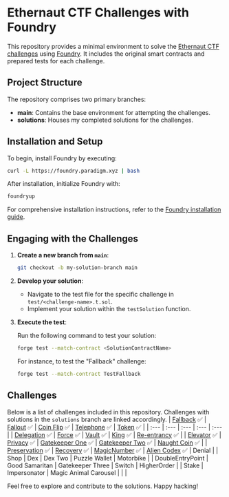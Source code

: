 # Ethernaut CTF Challenges with Foundry

This repository provides a minimal environment to solve the [Ethernaut CTF challenges](https://ethernaut.openzeppelin.com/) using [Foundry](https://book.getfoundry.sh/). It includes the original smart contracts and prepared tests for each challenge.

## Project Structure

The repository comprises two primary branches:

- **main**: Contains the base environment for attempting the challenges.
- **solutions**: Houses my completed solutions for the challenges.

## Installation and Setup

To begin, install Foundry by executing:

```bash
curl -L https://foundry.paradigm.xyz | bash
```

After installation, initialize Foundry with:

```bash
foundryup
```

For comprehensive installation instructions, refer to the [Foundry installation guide](https://book.getfoundry.sh/getting-started/installation).

## Engaging with the Challenges

1. **Create a new branch from `main`**:

   ```bash
   git checkout -b my-solution-branch main
   ```

2. **Develop your solution**:

   - Navigate to the test file for the specific challenge in `test/<challenge-name>.t.sol`.
   - Implement your solution within the `testSolution` function.

3. **Execute the test**:

   Run the following command to test your solution:

   ```bash
   forge test --match-contract <SolutionContractName>
   ```

   For instance, to test the "Fallback" challenge:

   ```bash
   forge test --match-contract TestFallback
   ```

## Challenges

Below is a list of challenges included in this repository. Challenges with solutions in the `solutions` branch are linked accordingly.
| [Fallback](https://github.com/vesla0x1/ethernaut-foundry/tree/solutions/test/01_Fallback.t.sol) ✅ | [Fallout](https://github.com/vesla0x1/ethernaut-foundry/tree/solutions/test/02_Fallout.t.sol) ✅ | [Coin Flip](https://github.com/vesla0x1/ethernaut-foundry/tree/solutions/test/03_CoinFlip.t.sol) ✅ | [Telephone](https://github.com/vesla0x1/ethernaut-foundry/tree/solutions/test/04_Telephone.t.sol) ✅ | [Token](https://github.com/vesla0x1/ethernaut-foundry/tree/solutions/test/05_Token.t.sol) ✅ |
| :--- | :--- | :--- | :--- | :--- |
| [Delegation](https://github.com/vesla0x1/ethernaut-foundry/tree/solutions/test/06_Delegation.t.sol) ✅ | [Force](https://github.com/vesla0x1/ethernaut-foundry/tree/solutions/test/07_Force.t.sol) ✅ | [Vault](https://github.com/vesla0x1/ethernaut-foundry/tree/solutions/test/08_Vault.t.sol) ✅ | [King](https://github.com/vesla0x1/ethernaut-foundry/tree/solutions/test/09_King.t.sol) ✅ | [Re-entrancy](https://github.com/vesla0x1/ethernaut-foundry/tree/solutions/test/10_Reentrance.t.sol) ✅ |
| [Elevator](https://github.com/vesla0x1/ethernaut-foundry/tree/solutions/test/11_Elevator.t.sol) ✅ | [Privacy](https://github.com/vesla0x1/ethernaut-foundry/tree/solutions/test/12_Privacy.t.sol) ✅ | [Gatekeeper One](https://github.com/vesla0x1/ethernaut-foundry/tree/solutions/test/13_GatekeeperOne.t.sol) ✅ | [Gatekeeper Two](https://github.com/vesla0x1/ethernaut-foundry/tree/solutions/test/14_GatekeeperTwo.t.sol) ✅ | [Naught Coin](https://github.com/vesla0x1/ethernaut-foundry/blob/solutions/test/15_NaughtCoin.sol) ✅ |
| [Preservation](https://github.com/vesla0x1/ethernaut-foundry/blob/solutions/test/16_Preservation.sol) ✅ | [Recovery](https://github.com/vesla0x1/ethernaut-foundry/blob/solutions/test/17_Recovery.sol) ✅ | [MagicNumber](https://github.com/vesla0x1/ethernaut-foundry/blob/solutions/test/18_MagicNumber.sol) ✅ | [Alien Codex](https://github.com/vesla0x1/ethernaut-foundry/blob/solutions/test/19_AlienCodex.sol) ✅ | Denial |
| Shop | Dex | Dex Two | Puzzle Wallet | Motorbike |
| DoubleEntryPoint | Good Samaritan | Gatekeeper Three | Switch | HigherOrder |
| Stake | Impersonator | Magic Animal Carousel | | |

Feel free to explore and contribute to the solutions. Happy hacking! 
